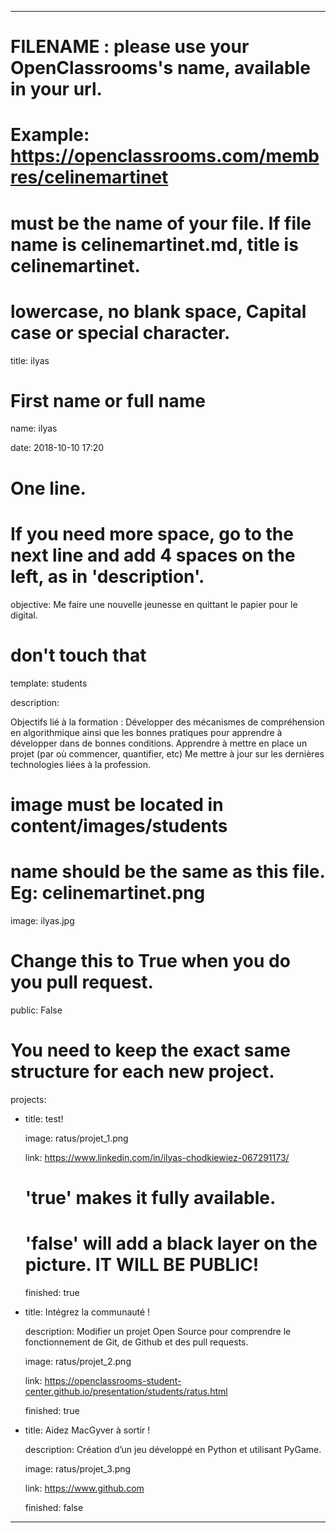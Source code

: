 ---


# FILENAME : please use your OpenClassrooms's name, available in your url.

# Example: https://openclassrooms.com/membres/celinemartinet

# must be the name of your file. If file name is celinemartinet.md, title is celinemartinet.

# lowercase, no blank space, Capital case or special character.

title: ilyas


# First name or full name

name: ilyas

date: 2018-10-10 17:20


# One line.

# If you need more space, go to the next line and add 4 spaces on the left, as in 'description'.

objective: Me faire une nouvelle jeunesse en quittant le papier pour le digital.




# don't touch that

template: students

description:

 
 Objectifs lié à la formation :
 Développer des mécanismes de compréhension en algorithmique ainsi que les bonnes pratiques pour apprendre à développer dans de bonnes conditions.
 Apprendre à mettre en place un projet (par où commencer, quantifier, etc)
 Me mettre à jour sur les dernières technologies liées à la profession.


# image must be located in content/images/students

# name should be the same as this file. Eg: celinemartinet.png

image: ilyas.jpg


# Change this to True when you do you pull request.

public: False 


# You need to keep the exact same structure for each new project.

projects:

  - title: test!

   


    image: ratus/projet_1.png

    link: https://www.linkedin.com/in/ilyas-chodkiewiez-067291173/

    # 'true' makes it fully available.

    # 'false' will add a black layer on the picture. IT WILL BE PUBLIC!

    finished: true

  - title: Intégrez la communauté !

    description: Modifier un projet Open Source pour comprendre le fonctionnement de Git, de Github et des pull requests. 

    image: ratus/projet_2.png

    link: https://openclassrooms-student-center.github.io/presentation/students/ratus.html

    finished: true

  - title: Aidez MacGyver à sortir !

    description: Création d’un jeu développé en Python et utilisant PyGame.

    image: ratus/projet_3.png

    link: https://www.github.com

    finished: false

---